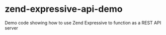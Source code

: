 # zend-expressive-api-demo
Demo code showing how to use Zend Expressive to function as a REST API server
